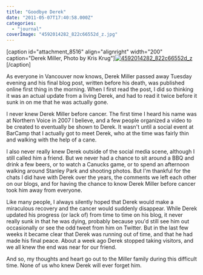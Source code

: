 ```yaml
---
title: "Goodbye Derek"
date: "2011-05-07T17:40:58.000Z"
categories: 
  - "journal"
coverImage: "4592014282_822c66552d_z.jpg"
---
```


\[caption id="attachment\_8516" align="alignright" width="200" caption="Derek Miller, Photo by Kris Krug"\][![](images/4592014282_822c66552d_z-200x300.jpg "4592014282_822c66552d_z")](http://www.flickr.com/photos/kk/4592014282/sizes/z/in/photostream/)\[/caption\]

As everyone in Vancouver now knows, Derek Miller passed away Tuesday evening and his final blog post, written before his death, was published online first thing in the morning. When I first read the post, I did so thinking it was an actual update from a living Derek, and had to read it twice before it sunk in on me that he was actually gone.

I never knew Derek Miller before cancer. The first time I heard his name was at Northern Voice in 2007 I believe, and a few people organized a video to be created to eventually be shown to Derek. It wasn't until a social event at BarCamp that I actually got to meet Derek, who at the time was fairly thin and walking with the help of a cane.

I also never really knew Derek outside of the social media scene, although I still called him a friend. But we never had a chance to sit around a BBQ and drink a few beers, or to watch a Canucks game, or to spend an afternoon walking around Stanley Park and shooting photos. But I'm thankful for the chats I did have with Derek over the years, the comments we left each other on our blogs, and for having the chance to know Derek Miller before cancer took him away from everyone.

Like many people, I always silently hoped that Derek would make a miraculous recovery and the cancer would suddenly disappear. While Derek updated his progress (or lack of) from time to time on his blog, it never really sunk in that he was dying, probably because you'd still see him out occasionally or see the odd tweet from him on Twitter. But in the last few weeks it became clear that Derek was running out of time, and that he had made his final peace. About a week ago Derek stopped taking visitors, and we all knew the end was near for our friend.

And so, my thoughts and heart go out to the Miller family during this difficult time. None of us who knew Derek will ever forget him.
